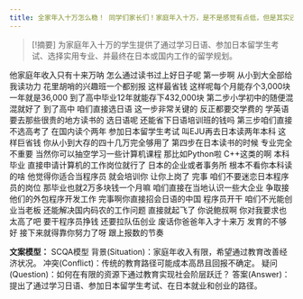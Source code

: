 ```yaml
---
title: 全家年入十万怎么稳！ 同学们家长们！家庭年入十万，是不是感觉有点低，但是其实还是有很多路径的！大家一定要努力呀！留学 
---
```

 > [!摘要]
为家庭年入十万的学生提供了通过学习日语、参加日本留学生考试、选择实用专业、并最终在日本或国内工作的留学规划。

他家庭年收入只有十来万呐
怎么通过读书过上好日子呢
第一步啊
从小到大全部给我读功力
花里胡哨的兴趣班一个都别报
这样最省钱
这样呢每个月能存个3,000块
一年就是36,000
到了高中毕业12年就能存下432,000块
第二步小学初中的随便混混就好了
到了高中
咱们直接选日语
这一步非常关键的
反正都要交学费的
学英语要去那些很贵的地方读书的
选日语呢
还能省下日语培训班的钱吗
第三步咱们直接不选高考了
在国内读个两年
参加日本留学生考试
叫EJU再去日本读两年本科
这样巨省钱
你从小到大存的四十几万完全够用了
第四步在日本读书的时候
专业完全不重要
当然你可以抽空学习一些计算机课程
那比如Python啦
C++这类的啊
本科毕业
直接申请计算机的工作岗位就行了
日本的企业或者事务所
根本不看你本科读的啥
他觉得你适合当程序员
就会培训你
让你上岗了
完事
咱们不要迷恋日本程序员的岗位
那毕业也就2万多块钱一个月嘛
咱们直接在当地认识一些大企业
争取接他们的外包程序开发工作
完事啊你直接招会日语的中国
程序员开干
咱们不光能创业当老板
还能解决国内码农的工作问题
直接就起飞了
你说鲍叔啊
你对我要求也太高了吧
要干程序员挣钱
还要拉队伍创业
废话你爸爸年入才十来万
发育的不够好
接下来就得靠你努力了呀
跟上报数的节奏

**文案模型：**
SCQA模型
背景(Situation)：家庭年收入有限，希望通过教育改善经济状况。
冲突(Conflict)：传统的教育路径可能成本高昂且回报不确定。
疑问(Question)：如何在有限的资源下通过教育实现社会阶层跃迁？
答案(Answer)：提出了通过学习日语、参加日本留学生考试、在日本就业和创业的路径。
